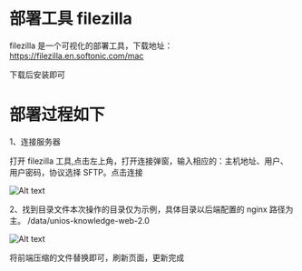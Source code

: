 # 部署工具 filezilla

filezilla 是一个可视化的部署工具，下载地址：https://filezilla.en.softonic.com/mac

下载后安装即可

# 部署过程如下

1、连接服务器

打开 filezilla 工具,点击左上角，打开连接弹窗，输入相应的：主机地址、用户、用户密码，协议选择 SFTP。点击连接

![Alt text](https://upload-images.jianshu.io/upload_images/18223867-083f3699c65b5014.png?imageMogr2/auto-orient/strip%7CimageView2/2/w/1240)

2、找到目录文件本次操作的目录仅为示例，具体目录以后端配置的 nginx 路径为主。
/data/unios-knowledge-web-2.0

![Alt text](https://upload-images.jianshu.io/upload_images/18223867-9b96a67fc72b1f38.png?imageMogr2/auto-orient/strip%7CimageView2/2/w/1240)

将前端压缩的文件替换即可，刷新页面，更新完成
